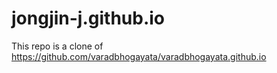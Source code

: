 # jongjin-j.github.io

This repo is a clone of
https://github.com/varadbhogayata/varadbhogayata.github.io
